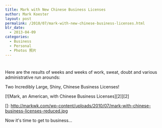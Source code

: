 ```yaml
---
title: Mark with New Chinese Business Licenses
author: Mark Koester
layout: post
permalink: /2010/07/mark-with-new-chinese-business-licenses.html
blr_date:
  - 2013-04-09
categories:
  - Business
  - Personal
  - Photos 照片
---
```

# 

Here are the results of weeks and weeks of work, sweat, doubt and various administrative run arounds: 

Two Incredibly Large, Shiny, Chinese Business Licenses!

[![Mark, an American, with Chinese Business Licenses][2]][2]

 []: http://markwk.com/wp-content/uploads/2010/07/mark-with-chinese-business-licenses-reduced.jpg

Now it's time to get to business...